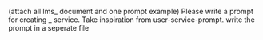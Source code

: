 (attach all lms_ document and one prompt example) Please write a prompt for creating _ service. Take inspiration from user-service-prompt. write the prompt in a seperate file